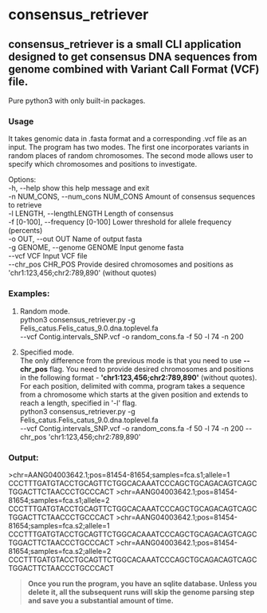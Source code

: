 # consensus_retriever

## consensus_retriever is a small CLI application designed to get consensus DNA sequences from genome combined with Variant Call Format (VCF) file.
Pure python3 with only built-in packages.

### Usage
It takes genomic data in .fasta format and a corresponding .vcf file as an input.
The program has two modes. The first one incorporates variants in random places of random chromosomes.
The second mode allows user to specify which chromosomes and positions to investigate.

Options:   
-h, --help		show this help message and exit   
-n NUM_CONS, --num_cons NUM_CONS		Amount of consensus sequences to retrieve   
-l LENGTH, --lengthLENGTH	Length of consensus   
-f [0-100], --frequency [0-100]		Lower threshold for allele frequency (percents)   
-o OUT, --out OUT		Name of output fasta   
-g GENOME, --genome GENOME		Input genome fasta   
--vcf VCF		Input VCF file   
--chr_pos CHR_POS		Provide desired chromosomes and positions as 'chr1:123,456;chr2:789,890' (without quotes)   

### Examples:
1) Random mode.   
python3 consensus_retriever.py -g Felis_catus.Felis_catus_9.0.dna.toplevel.fa   
	--vcf Contig.intervals_SNP.vcf -o random_cons.fa -f 50 -l 74 -n 200

2) Specified mode.   
The only difference from the previous mode is that you need to use **--chr_pos** flag.
You need to provide desired chromosomes and positions in the following format - **'chr1:123,456;chr2:789,890'** (without quotes). For each position, delimited with comma, program takes a sequence from a chromosome which starts at the given position and extends to reach a length, specified in '-l' flag.   
python3 consensus_retriever.py -g Felis_catus.Felis_catus_9.0.dna.toplevel.fa      
	--vcf Contig.intervals_SNP.vcf -o random_cons.fa -f 50 -l 74 -n 200 --chr_pos 'chr1:123,456;chr2:789,890'

### Output:
\>chr=AANG04003642.1;pos=81454-81654;samples=fca.s1;allele=1
CCCTTTGATGTACCTGCAGTTCTGGCACAAATCCCAGCTGCAGACAGTCAGCTGGACTTCTAACCCTGCCCACT
\>chr=AANG04003642.1;pos=81454-81654;samples=fca.s1;allele=2
CCCTTTGATGTACCTGCAGTTCTGGCACAAATCCCAGCTGCAGACAGTCAGCTGGACTTCTAACCCTGCCCACT
\>chr=AANG04003642.1;pos=81454-81654;samples=fca.s2;allele=1
CCCTTTGATGTACCTGCAGTTCTGGCACAAATCCCAGCTGCAGACAGTCAGCTGGACTTCTAACCCTGCCCACT
\>chr=AANG04003642.1;pos=81454-81654;samples=fca.s2;allele=2
CCCTTTGATGTACCTGCAGTTCTGGCACAAATCCCAGCTGCAGACAGTCAGCTGGACTTCTAACCCTGCCCACT

>**Once you run the program, you have an sqlite database. Unless you delete it, all the subsequent runs will skip the genome parsing step and save you a substantial amount of time.**
